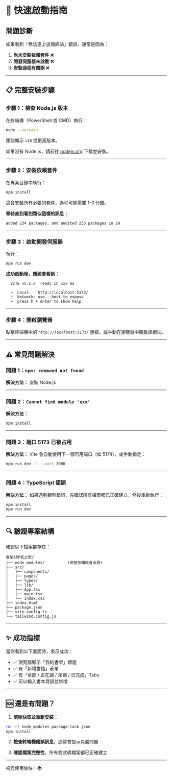 # 🚀 快速啟動指南

## 問題診斷

如果看到「無法連上這個網站」錯誤，通常是因為：

1. **尚未安裝依賴套件** ❌
2. **開發伺服器未啟動** ❌
3. **安裝過程有錯誤** ❌

---

## 📋 完整安裝步驟

### 步驟 1：檢查 Node.js 版本

在終端機（PowerShell 或 CMD）執行：

```bash
node --version
```

應該顯示 `v18` 或更高版本。

如果沒有 Node.js，請前往 [nodejs.org](https://nodejs.org/) 下載並安裝。

---

### 步驟 2：安裝依賴套件

在專案目錄中執行：

```bash
npm install
```

這會安裝所有必要的套件，過程可能需要 1-3 分鐘。

**等待直到看到類似這樣的訊息：**
```
added 234 packages, and audited 235 packages in 2m
```

---

### 步驟 3：啟動開發伺服器

執行：

```bash
npm run dev
```

**成功啟動後，應該會看到：**
```
  VITE v5.x.x  ready in xxx ms

  ➜  Local:   http://localhost:5173/
  ➜  Network: use --host to expose
  ➜  press h + enter to show help
```

---

### 步驟 4：開啟瀏覽器

點擊終端機中的 `http://localhost:5173/` 連結，或手動在瀏覽器中開啟該網址。

---

## ⚠️ 常見問題解決

### 問題 1：`npm: command not found`

**解決方法：** 安裝 Node.js

---

### 問題 2：`Cannot find module 'xxx'`

**解決方法：** 
```bash
npm install
```

---

### 問題 3：端口 5173 已被占用

**解決方法：** Vite 會自動使用下一個可用端口（如 5174），或手動指定：

```bash
npm run dev -- --port 3000
```

---

### 問題 4：TypeScript 錯誤

**解決方法：** 如果遇到類型錯誤，先確認所有檔案都已正確建立，然後重新執行：

```bash
npm install
npm run dev
```

---

## 🔍 驗證專案結構

確認以下檔案都存在：

```
書架APP貳之型/
├── node_modules/          (安裝依賴後會出現)
├── src/
│   ├── components/
│   ├── pages/
│   ├── types/
│   ├── lib/
│   ├── App.tsx
│   ├── main.tsx
│   └── index.css
├── index.html
├── package.json
├── vite.config.ts
└── tailwind.config.js
```

---

## ✨ 成功指標

當你看到以下畫面時，表示成功：

- ✅ 瀏覽器顯示「我的書架」標題
- ✅ 有「新增書籍」表單
- ✅ 有「全部 / 正在讀 / 未讀 / 已完成」Tabs
- ✅ 可以輸入書本資訊並新增

---

## 🆘 還是有問題？

1. **清除快取並重新安裝：**
```bash
rm -rf node_modules package-lock.json
npm install
```

2. **檢查終端機錯誤訊息**，通常會提示具體問題

3. **確認檔案完整性**，所有程式碼檔案都已正確建立

---

祝您使用愉快！📚

